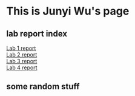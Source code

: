 # This is Junyi Wu's page

## **lab report index<br>**
[Lab 1 report](https://pei-lu.github.io/cse15l-lab-reports/lab1Report.html)<br/>
[Lab 2 report](https://pei-lu.github.io/cse15l-lab-reports/lab2_report_week4.html)<br/>
[Lab 3 report](https://pei-lu.github.io/cse15l-lab-reports/lab-report-3-week-6.html)<br/>
[Lab 4 report](https://pei-lu.github.io/cse15l-lab-reports/lab-report-4-week-8.html)

## some random stuff
